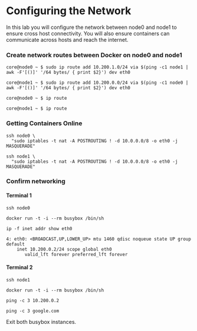 # Configuring the Network

In this lab you will configure the network between node0 and node1 to ensure cross host connectivity. You will also ensure containers can communicate across hosts and reach the internet.

### Create network routes between Docker on node0 and node1

```
core@node0 ~ $ sudo ip route add 10.200.1.0/24 via $(ping -c1 node1 | awk -F'[()]' '/64 bytes/ { print $2}') dev eth0
```
```
core@node1 ~ $ sudo ip route add 10.200.0.0/24 via $(ping -c1 node0 | awk -F'[()]' '/64 bytes/ { print $2}') dev eth0
```

```
core@node0 ~ $ ip route
```
```
core@node1 ~ $ ip route
```

### Getting Containers Online

```
ssh node0 \
  "sudo iptables -t nat -A POSTROUTING ! -d 10.0.0.0/8 -o eth0 -j MASQUERADE"
```

```
ssh node1 \
  "sudo iptables -t nat -A POSTROUTING ! -d 10.0.0.0/8 -o eth0 -j MASQUERADE"
```

### Confirm networking

#### Terminal 1

```
ssh node0
```
```
docker run -t -i --rm busybox /bin/sh
```

```
ip -f inet addr show eth0
```

```
4: eth0: <BROADCAST,UP,LOWER_UP> mtu 1460 qdisc noqueue state UP group default 
    inet 10.200.0.2/24 scope global eth0
       valid_lft forever preferred_lft forever
```

#### Terminal 2

```
ssh node1
```

```
docker run -t -i --rm busybox /bin/sh
```

```
ping -c 3 10.200.0.2
```

```
ping -c 3 google.com
```

Exit both busybox instances.
